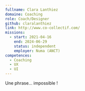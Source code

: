 ```yaml
---
fullname: Clara Lanthiez
domaine: Coaching
role: Coach/Designer
github: claralanthiez
link: http://www.co-collectif.com/
missions:
  - start: 2021-04-16
    end: 2024-06-29
    status: independent
    employer: Numa (ANCT)
competences:
  - Coaching
  - UX
  - UI
---
```

Une phrase... impossible !